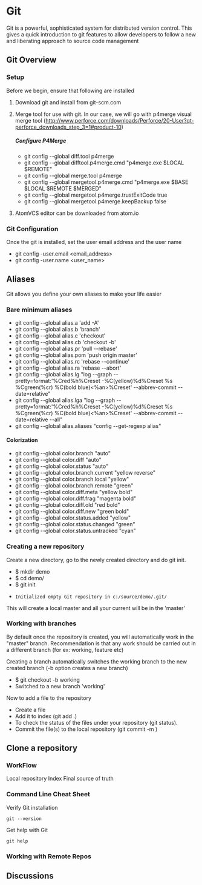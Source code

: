 # Git

Git is a powerful, sophisticated system for distributed version control. This gives a quick introduction to git features to allow developers to follow a new and liberating approach to source code management

## Git Overview

### Setup
Before we begin, ensure that following are installed

1. Download git and install from git-scm.com
1. Merge tool for use with git. In our case, we will go with p4merge visual merge tool (http://www.perforce.com/downloads/Perforce/20-User?qt-perforce_downloads_step_3=1#product-10)

    ##### Configure P4Merge
    * git config --global diff.tool p4merge
    * git config --global difftool.p4merge.cmd "p4merge.exe \$LOCAL \$REMOTE"
    * git config --global merge.tool p4merge
    * git config --global mergetool.p4merge.cmd "p4merge.exe \$BASE \$LOCAL \$REMOTE \$MERGED"
    * git config --global mergetool.p4merge.trustExitCode true
    * git config --global mergetool.p4merge.keepBackup false

1. AtomVCS editor can be downloaded from atom.io


### Git Configuration

Once the git is installed, set the user email address and the user name
  * git config -user.email <email_address>
  * git config -user.name <user_name>

## Aliases

Git allows you define your own aliases to make your life easier

### Bare minimum aliases
*   git config --global alias.a 'add -A'
*   git config --global alias.b 'branch'
*   git config --global alias.c 'checkout'
*   git config --global alias.cb 'checkout -b'
*   git config --global alias.pr 'pull --rebase'
*   git config --global alias.pom 'push origin master'
*   git config --global alias.rc 'rebase --continue'
*   git config --global alias.ra 'rebase --abort'
*   git config --global alias.lg "log --graph --pretty=format:'%Cred%h%Creset -%C(yellow)%d%Creset %s %Cgreen(%cr) %C(bold blue)<%an>%Creset' --abbrev-commit --date=relative"
*   git config --global alias.lga "log --graph --pretty=format:'%Cred%h%Creset -%C(yellow)%d%Creset %s %Cgreen(%cr) %C(bold blue)<%an>%Creset' --abbrev-commit --date=relative --all"
*   git config --global alias.aliases "config --get-regexp alias"

#### Colorization
*   git config --global color.branch "auto"
*   git config --global color.diff "auto"
*   git config --global color.status "auto"
*   git config --global color.branch.current "yellow reverse"
*   git config --global color.branch.local "yellow"
*   git config --global color.branch.remote "green"
*   git config --global color.diff.meta "yellow bold"
*   git config --global color.diff.frag "magenta bold"
*   git config --global color.diff.old "red bold"
*   git config --global color.diff.new "green bold"
*   git config --global color.status.added "yellow"
*   git config --global color.status.changed "green"
*   git config --global color.status.untracked "cyan"



### Creating a new repository

Create a new directory, go to the newly created directory and do git init.

*   $ mkdir demo
*   $ cd demo/
*   $ git init
*     Initialized empty Git repository in c:/source/demo/.git/

This will create a local master and all your current will be in the 'master'


### Working with branches

By default once the repository is created, you will automatically work in the "master" branch.
Recommendation is that any work should be carried out in a different branch (for ex: working, feature etc)

Creating a branch automatically switches the working branch to the new created branch (-b option creates a new branch)

  * $ git checkout -b working
  *   Switched to a new branch 'working'

Now to add a file to the repository

   * Create a file
   * Add it to index (git add .)
   * To check the status of the files under your repository (git status).
   * Commit the file(s) to the local repository (git commit -m <comment>)

## Clone a repository


### WorkFlow

Local repository
Index
Final source of truth




### Command Line Cheat Sheet
Verify Git installation
```
git --version
```
Get help with Git
```
git help
```

### Working with Remote Repos

## Discussions
